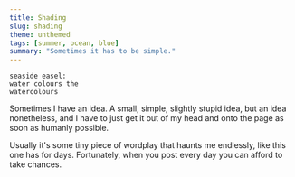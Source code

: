 ```yaml
---
title: Shading
slug: shading
theme: unthemed
tags: [summer, ocean, blue]
summary: "Sometimes it has to be simple."
---
```


```
seaside easel:
water colours the
watercolours
```

Sometimes I have an idea.
A small, simple, slightly stupid idea, but an idea nonetheless, and I have to just get it out of my head and onto the page as soon as humanly possible.

Usually it's some tiny piece of wordplay that haunts me endlessly, like this one has for days. Fortunately, when you post every day you can afford to take chances.
